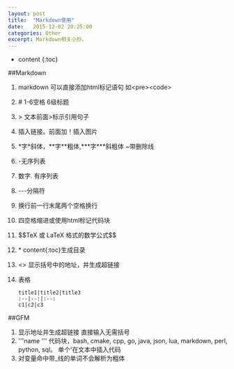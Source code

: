 ```yaml
---
layout: post
title:  "Markdown使用"
date:   2015-12-02 20:25:00
categories: Other
excerpt: Markdown相关小抄。
---
```


* content
{:toc}

##Markdown  
01. markdown 可以直接添加html标记语句  如\<pre\>\<code\>
02. \# 1-6空格 6级标题  
03. \> 文本前面>标示引用句子  
04. []() 插入链接。前面加！插入图片   
05. \*字\*斜体，\**字\**粗体,\***字\***斜粗体 \~带删除线
06. \-无序列表  
07. 数字. 有序列表 
08. \-\-\-分隔符  
09. 换行前一行末尾两个空格换行  
10. 四空格缩进或使用html标记代码块  
11. \$\$TeX 或 LaTeX 格式的数学公式\$\$  
12. \* content\{\:toc\}生成目录  
13. \<\> 显示括号中的地址，并生成超链接
14. 表格
    
        title1|title2|title3
        :--|--:|:--:
        c1|c2|c3

##GFM
01. 显示地址并生成超链接 直接输入无需括号  
02. \'\'\'name \'\'\' 代码块，bash, cmake, cpp, go, java, json, lua, markdown, perl, python, sql。 单个\'在文本中插入代码  
03. 对变量命中带_线的单词不会解析为粗体  
